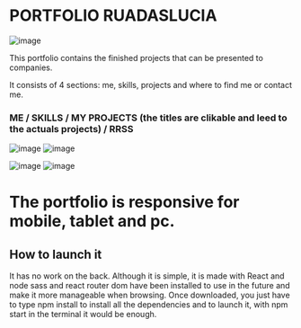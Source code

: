 # PORTFOLIO RUADASLUCIA

![image](https://user-images.githubusercontent.com/94449849/198898122-677a4258-6d81-419b-a031-7e5af20a154f.png)

This portfolio contains the finished projects that can be presented to companies.

It consists of 4 sections: me, skills, projects and where to find me or contact me.
 ### ME / SKILLS / MY PROJECTS (the titles are clikable and leed to the actuals projects) / RRSS 
 
 ![image](https://user-images.githubusercontent.com/94449849/198898260-025814e0-0464-4f75-97b6-f659e7c68a27.png) ![image](https://user-images.githubusercontent.com/94449849/198898313-34b9d07f-427d-43c0-875d-f4abde0f812b.png) 

![image](https://user-images.githubusercontent.com/94449849/198898362-9ee34623-f2fa-40ae-956f-cfdd266590fe.png) ![image](https://user-images.githubusercontent.com/94449849/198898434-65b70b19-e6da-4735-92d0-00dcbf1e6678.png)

# The portfolio is responsive for mobile, tablet and pc.

## How to launch it
It has no work on the back. 
Although it is simple, it is made with React and node sass and react router dom have been installed to use in the future and make it more manageable when browsing.
Once downloaded, you just have to type npm install to install all the dependencies and to launch it, with npm start in the terminal it would be enough.
 
